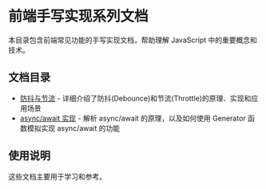 # 前端手写实现系列文档

本目录包含前端常见功能的手写实现文档，帮助理解 JavaScript 中的重要概念和技术。

## 文档目录

- [防抖与节流](./1.防抖与节流.md) - 详细介绍了防抖(Debounce)和节流(Throttle)的原理、实现和应用场景
- [async/await 实现](./2.async%20await实现.md) - 解析 async/await 的原理，以及如何使用 Generator 函数模拟实现 async/await 的功能

## 使用说明

这些文档主要用于学习和参考。

